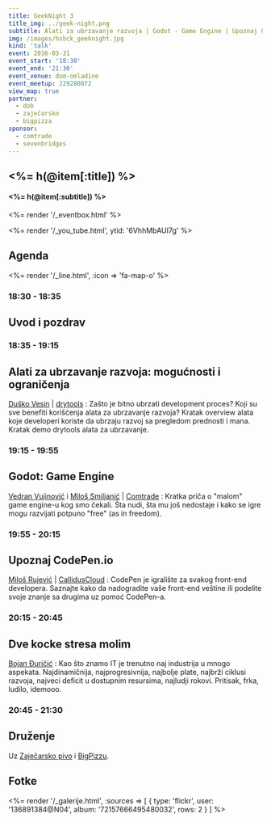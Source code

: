 ```yaml
---
title: GeekNight 3
title_img: ../geek-night.png
subtitle: Alati za ubrzavanje razvoja | Godot - Game Engine | Upoznaj CodePen | Dve kocke stresa molim
img: /images/hsbck_geeknight.jpg
kind: 'talk'
event: 2016-03-31
event_start: '18:30'
event_end: '21:30'
event_venue: dom-omladine
event_meetup: 229280072
view_map: true
partner:
  - dob
  - zaječarsko
  - bigpizza
sponsor:
  - comtrade
  - sevenbridges
---
```


## <%= h(@item[:title]) %>

#### <%= h(@item[:subtitle]) %>

<%= render '/_eventbox.html' %>

<%= render '/_you_tube.html', ytid: '6VhhMbAUI7g' %>

## Agenda

<div class="agenda" markdown="1">
<%= render '/_line.html', :icon => 'fa-map-o' %>

### 18:30 - 18:35

## Uvod i pozdrav

### 18:35 - 19:15

## Alati za ubrzavanje razvoja: mogućnosti i ograničenja

[Duško Vesin](https://www.linkedin.com/in/duskovesin) | [drytools](http://drytools.co/)
: Zašto je bitno ubrzati development proces? Koji su sve benefiti korišćenja alata
  za ubrzavanje razvoja? Kratak overview alata koje developeri koriste da
  ubrzaju razvoj sa pregledom prednosti i mana. Kratak demo drytools alata za ubrzavanje.

### 19:15 - 19:55

## Godot: Game Engine

[Vedran Vujinović](https://rs.linkedin.com/in/vedran-vujinovic-b67421b4) i [Miloš Smiljanić](https://rs.linkedin.com/in/smiki) | [Comtrade](http://www.comtrade.com/)
: Kratka priča o "malom" game engine-u kog smo čekali. Šta nudi, šta mu još nedostaje
  i kako se igre mogu razvijati potpuno "free" (as in freedom).

### 19:55 - 20:15

## Upoznaj CodePen.io

[Miloš Rujević](http://www.linkedin.com/in/itmilos) | [CallidusCloud](http://www.calliduscloud.com)
: CodePen je igralište za svakog front-end developera. Saznajte kako da
  nadogradite vaše front-end veštine ili podelite svoje znanje
  sa drugima uz pomoć CodePen-a.

### 20:15 - 20:45

## Dve kocke stresa molim

[Bojan Đuričić](http://toorshia.com)
: Kao što znamo IT je trenutno naj industrija u mnogo aspekata. Najdinamičnija,
  najprogresivnija, najbolje plate, najbrži ciklusi razvoja, najveci deficit u
  dostupnim resursima, najludji rokovi. Pritisak, frka, ludilo, idemooo.

### 20:45 - 21:30

## Druženje

Uz [Zaječarsko pivo](http://zajecarskopivo.com/) i [BigPizzu](http://bigpizza.rs).

</div>


## Fotke

<%= render '/_galerije.html', :sources => [ { type: 'flickr', user: '136891384@N04', album: '72157666495480032', rows: 2 } ] %>
